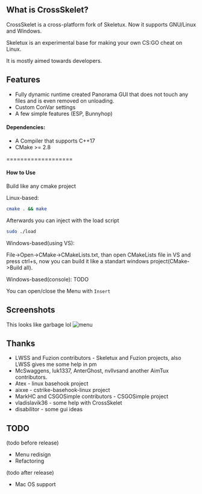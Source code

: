 

## What is CrossSkelet?

CrossSkelet is a cross-platform fork of Skeletux. Now it supports GNU/Linux and Windows.

Skeletux is an experimental base for making your own CS:GO cheat on Linux.

It is mostly aimed towards developers.


## Features
* Fully dynamic runtime created Panorama GUI that does not touch any files and is even removed on unloading.
* Custom ConVar settings
* A few simple features (ESP, Bunnyhop)


#### Dependencies:
* A Compiler that supports C++17
* CMake  >= 2.8

===================

#### How to Use

Build like any cmake project

Linux-based:
```bash
cmake . && make 

```

Afterwards you can inject with the load script
```bash
sudo ./load
```

Windows-based(using VS):

File->Open->CMake->CMakeLists.txt, than open CMakeLists file in VS and press ctrl+s, now you can build it like a standart windows project(CMake->Build all).
 
Windows-based(console):
TODO



You can open/close the Menu with `Insert`

## Screenshots

This looks like garbage lol
![menu](https://i.imgur.com/lATYWiH.jpg)


## Thanks
* LWSS and Fuzion contributors - Skeletux and Fuzion projects, also LWSS gives me some help in pm
* McSwaggens, luk1337, AnterGhost, nvllvsand another AimTux contributors.
* Atex - linux basehook project
* aixxe - cstrike-basehook-linux project
* MarkHC and CSGOSimple contributors - CSGOSimple project
* vladislavik36 - some help with CrossSkelet
* disabilitor - some gui ideas

## TODO

(todo before release)
* Menu redisign
* Refactoring

(todo after release)
* Mac OS support
